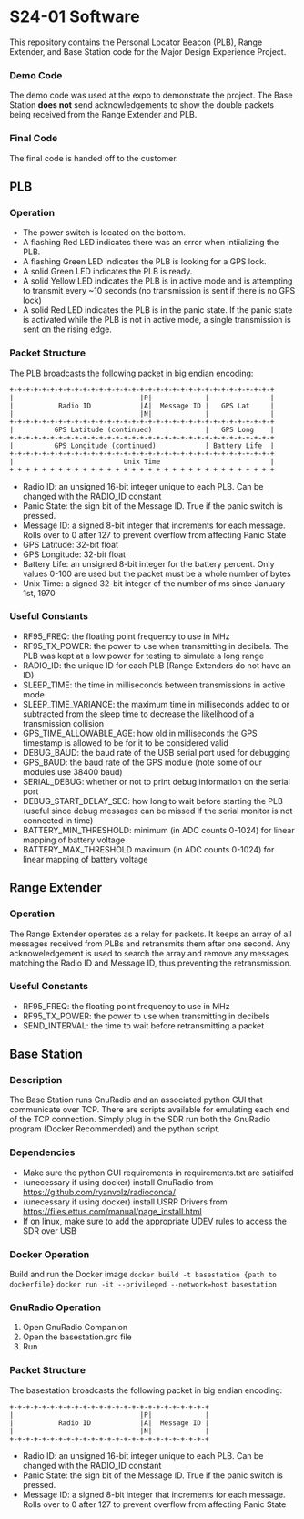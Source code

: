 S24-01 Software
===============

This repository contains the Personal Locator Beacon (PLB), Range Extender, and Base Station code for the Major Design Experience Project.

### Demo Code
The demo code was used at the expo to demonstrate the project. The Base Station **does not** send acknowledgements to show the double packets being received from the Range Extender and PLB.

### Final Code
The final code is handed off to the customer. 

PLB
---
### Operation
- The power switch is located on the bottom.
- A flashing Red LED indicates there was an error when intiializing the PLB.
- A flashing Green LED indicates the PLB is looking for a GPS lock.
- A solid Green LED indicates the PLB is ready.
- A solid Yellow LED indicates the PLB is in active mode and is attempting to transmit every ~10 seconds (no transmission is sent if there is no GPS lock)
- A solid Red LED indicates the PLB is in the panic state. If the panic state is activated while the PLB is not in active mode, a single transmission is sent on the rising edge. 

### Packet Structure
The PLB broadcasts the following packet in big endian encoding:
```
+-+-+-+-+-+-+-+-+-+-+-+-+-+-+-+-+-+-+-+-+-+-+-+-+-+-+-+-+-+-+-+-+
|                               |P|             |               |
|           Radio ID            |A|  Message ID |   GPS Lat     |
|                               |N|             |               |
+-+-+-+-+-+-+-+-+-+-+-+-+-+-+-+-+-+-+-+-+-+-+-+-+-+-+-+-+-+-+-+-+
|          GPS Latitude (continued)             |   GPS Long    |
+-+-+-+-+-+-+-+-+-+-+-+-+-+-+-+-+-+-+-+-+-+-+-+-+-+-+-+-+-+-+-+-+
|          GPS Longitude (continued)            | Battery Life  |
+-+-+-+-+-+-+-+-+-+-+-+-+-+-+-+-+-+-+-+-+-+-+-+-+-+-+-+-+-+-+-+-+
|                           Unix Time                           |
+-+-+-+-+-+-+-+-+-+-+-+-+-+-+-+-+-+-+-+-+-+-+-+-+-+-+-+-+-+-+-+-+
```

- Radio ID: an unsigned 16-bit integer unique to each PLB. Can be changed with the RADIO_ID constant
- Panic State: the sign bit of the Message ID. True if the panic switch is pressed. 
- Message ID: a signed 8-bit integer that increments for each message. Rolls over to 0 after 127 to prevent overflow from affecting Panic State
- GPS Latitude: 32-bit float
- GPS Longitude: 32-bit float
- Battery Life: an unsigned 8-bit integer for the battery percent. Only values 0-100 are used but the packet must be a whole number of bytes
- Unix Time: a signed 32-bit integer of the number of ms since January 1st, 1970

### Useful Constants
- RF95_FREQ: the floating point frequency to use in MHz
- RF95_TX_POWER: the power to use when transmitting in decibels. The PLB was kept at a low power for testing to simulate a long range
- RADIO_ID: the unique ID for each PLB (Range Extenders do not have an ID)
- SLEEP_TIME: the time in milliseconds between transmissions in active mode
- SLEEP_TIME_VARIANCE: the maximum time in milliseconds added to or subtracted from the sleep time to decrease the likelihood of a transmission collision
- GPS_TIME_ALLOWABLE_AGE: how old in milliseconds the GPS timestamp is allowed to be for it to be considered valid
- DEBUG_BAUD: the baud rate of the USB serial port used for debugging
- GPS_BAUD: the baud rate of the GPS module (note some of our modules use 38400 baud)
- SERIAL_DEBUG: whether or not to print debug information on the serial port
- DEBUG_START_DELAY_SEC: how long to wait before starting the PLB (useful since debug messages can be missed if the serial monitor is not connected in time)
- BATTERY_MIN_THRESHOLD: minimum (in ADC counts 0-1024) for linear mapping of battery voltage
- BATTERY_MAX_THRESHOLD maximum (in ADC counts 0-1024) for linear mapping of battery voltage

Range Extender
--------------
### Operation
The Range Extender operates as a relay for packets. It keeps an array of all messages received from PLBs and retransmits them after one second. Any acknoweledgement is used to search the array and remove any messages matching the Radio ID and Message ID, thus preventing the retransmission.

### Useful Constants
- RF95_FREQ: the floating point frequency to use in MHz
- RF95_TX_POWER: the power to use when transmitting in decibels
- SEND_INTERVAL: the time to wait before retransmitting a packet

Base Station
------------
### Description
The Base Station runs GnuRadio and an associated python GUI that communicate over TCP. There are scripts available for emulating each end of the TCP connection.
Simply plug in the SDR run both the GnuRadio program (Docker Recommended) and the python script.

### Dependencies
- Make sure the python GUI requirements in requirements.txt are satisifed
- (unecessary if using docker) install GnuRadio from https://github.com/ryanvolz/radioconda/
- (unecessary if using docker) install USRP Drivers from https://files.ettus.com/manual/page_install.html
- If on linux, make sure to add the appropriate UDEV rules to access the SDR over USB

### Docker Operation
Build and run the Docker image
`docker build -t basestation {path to dockerfile}`
`docker run -it --privileged --network=host basestation`

### GnuRadio Operation
1. Open GnuRadio Companion
2. Open the basestation.grc file
3. Run 


### Packet Structure
The basestation broadcasts the following packet in big endian encoding:
```
+-+-+-+-+-+-+-+-+-+-+-+-+-+-+-+-+-+-+-+-+-+-+-+-+
|                               |P|             |
|           Radio ID            |A|  Message ID |
|                               |N|             |
+-+-+-+-+-+-+-+-+-+-+-+-+-+-+-+-+-+-+-+-+-+-+-+-+
```

- Radio ID: an unsigned 16-bit integer unique to each PLB. Can be changed with the RADIO_ID constant
- Panic State: the sign bit of the Message ID. True if the panic switch is pressed. 
- Message ID: a signed 8-bit integer that increments for each message. Rolls over to 0 after 127 to prevent overflow from affecting Panic State